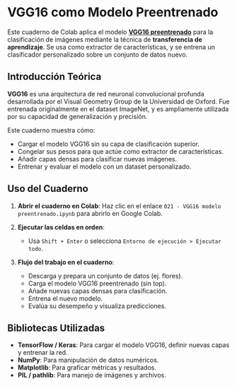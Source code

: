 # VGG16 como Modelo Preentrenado

Este cuaderno de Colab aplica el modelo **[VGG16 preentrenado](021%20-%20VGG16%20modelo%20preentrenado.ipynb)** para la clasificación de imágenes mediante la técnica de **transferencia de aprendizaje**. Se usa como extractor de características, y se entrena un clasificador personalizado sobre un conjunto de datos nuevo.

## Introducción Teórica

**VGG16** es una arquitectura de red neuronal convolucional profunda desarrollada por el Visual Geometry Group de la Universidad de Oxford. Fue entrenada originalmente en el dataset ImageNet, y es ampliamente utilizada por su capacidad de generalización y precisión.

Este cuaderno muestra cómo:

* Cargar el modelo VGG16 sin su capa de clasificación superior.
* Congelar sus pesos para que actúe como extractor de características.
* Añadir capas densas para clasificar nuevas imágenes.
* Entrenar y evaluar el modelo con un dataset personalizado.

## Uso del Cuaderno

1. **Abrir el cuaderno en Colab**: Haz clic en el enlace `021 - VGG16 modelo preentrenado.ipynb` para abrirlo en Google Colab.

2. **Ejecutar las celdas en orden**:
   * Usa `Shift + Enter` o selecciona `Entorno de ejecución > Ejecutar todo`.

3. **Flujo del trabajo en el cuaderno**:
   * Descarga y prepara un conjunto de datos (ej. flores).
   * Carga el modelo VGG16 preentrenado (sin top).
   * Añade nuevas capas densas para clasificación.
   * Entrena el nuevo modelo.
   * Evalúa su desempeño y visualiza predicciones.

## Bibliotecas Utilizadas

* **TensorFlow / Keras**: Para cargar el modelo VGG16, definir nuevas capas y entrenar la red.
* **NumPy**: Para manipulación de datos numéricos.
* **Matplotlib**: Para graficar métricas y resultados.
* **PIL / pathlib**: Para manejo de imágenes y archivos.